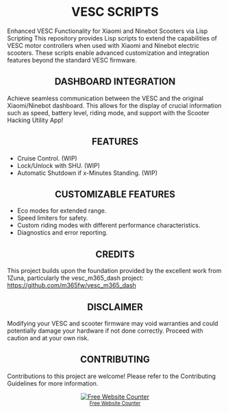 <h1 align="center" id="title">VESC SCRIPTS</h1>

Enhanced VESC Functionality for Xiaomi and Ninebot Scooters via Lisp Scripting
This repository provides Lisp scripts to extend the capabilities of VESC motor controllers when used with Xiaomi and Ninebot electric scooters. These scripts enable advanced customization and integration features beyond the standard VESC firmware.

<h2 align="center" >DASHBOARD INTEGRATION</h2> 

Achieve seamless communication between the VESC and the original Xiaomi/Ninebot dashboard. This allows for the display of crucial information such as speed, battery level, riding mode, and support with the Scooter Hacking Utility App!

<h2 align="center" >FEATURES</h2>

- Cruise Control. (WIP)
- Lock/Unlock with SHU. (WIP)
- Automatic Shutdown if x-Minutes Standing. (WIP)

<h2 align="center" >CUSTOMIZABLE FEATURES</h2>

- Eco modes for extended range.
- Speed limiters for safety.
- Custom riding modes with different performance characteristics.
- Diagnostics and error reporting.
 
<h2 align="center" >CREDITS</h2>

This project builds upon the foundation provided by the excellent work from 1Zuna, particularly the vesc_m365_dash project: https://github.com/m365fw/vesc_m365_dash

 <h2 align="center" >DISCLAIMER</h2>

Modifying your VESC and scooter firmware may void warranties and could potentially damage your hardware if not done correctly. Proceed with caution and at your own risk.

 <h2 align="center" >CONTRIBUTING</h2>
 
Contributions to this project are welcome! Please refer to the Contributing Guidelines for more information.

<div align='center'><a href='https://github.com/CRzx1337/VESC-Scripts/'><img src='https://www.websitecounterfree.com/c.php?d=5&id=64815&s=6' border='0' alt='Free Website Counter'></a><br / ><small><a href='https://github.com/CRzx1337/VESC-Scripts/'title="Free Website Counter">Free Website Counter</a></small></div>














